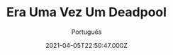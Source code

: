 ---
id: '1f36e589-b654-4aee-82c8-33619ce60ad5'
type: 'movie' # Filme, Série, Anime
title: "Era Uma Vez Um Deadpool"
synopsis: ["Determinado a provar que “Deadpool 2” é um filme para toda a família, Wade Wilson (Ryan Reynolds) limpa todos os palavrões e sangue da narrativa e sequestra o ator e diretor Fred Savage para reencenar A Princesa Prometida. Sem poder se desvencilhar das amarras, Savage é obrigado a ouvir o “conto de fadas” do Mercenário Tagarela, incluindo sua luta com Cable (Josh Brolin) e a formação da X-Force.",
]
originalTitle: "Once Upon a Deadpool"
date: '2021-04-05T22:50:47.000Z'
update: '2021-04-05T22:50:47.000Z'
releaseDate: '2018-12-11T03:00:00.000Z'
imdb:
  rating: '6' # 8.5
  id: '' # tt0470752
duration: '1h 58m'
trailer:
  urls: [
    'PCf03KXyzIg',
  ]
tags: ['720p', '1080p', '1080p']
genre: ['Ação', 'Comédia'] #
quality: 'BluRay 720p | 1080p' # BluRay, WEB-DL, HDTV, WEB-DL4K, WEB-DLe
format: 'Mkv | Mp4' # MKV, MP4, TS
audio: 'Português, Inglês' # Dublado, Legendado, Dual Audio, Dub & Leg
subtitle: 'Português' # Português, inglês,
size: '1.78 GB | 2.29 GB | 2.60 GB' # 4.8 GB
audioQuality: 10
videoQuality: 10
directors: []
#  - name: 'Lana Wachowski'
#    image: ''
#  - name: 'Lilly Wachowski'
#    image: ''
cast: []
#  - name: 'Keanu Reeves'
#    image: ''
#    characterName: 'Neo'
writers: []
#  - name: ''
#    image: ''
maturityRating:
  age: '' # L , 10, 12, 14, 16, 18
  topics: [''] # Violence, Illegal drugs, Inappropriate Language, Legal Drugs, Sexual Content, Extreme Violence
###########################################
download:
  
  - url: 'magnet:?xt=urn:btih:CF83E4A2B8DF22FB19FACE6F984CD34A1F36BEBB&dn=Era%20uma%20vez%20um%20Deadpool%20%28720p%29&tr=udp%3a%2f%2ftracker.openbittorrent.com%3a80%2fannounce&tr=udp%3a%2f%2ftracker.opentrackr.org%3a1337%2fannounce'
    resolution: '720p' # 720p, 1080p, 4K,
    audio: 'Dual Áudio' # Dublado, Legendado, Dual Audio
    size: '' # 4.8 GB
    quality: '' # BluRay, WEB-DL
    format: '' # MKV
  - url: 'magnet:?xt=urn:btih:9136FB4452E7476A120FD13EF0EF1649589E2BEC&dn=Era%20uma%20vez%20um%20Deadpool%20%281080p%29&tr=udp%3a%2f%2ftracker.openbittorrent.com%3a80%2fannounce&tr=udp%3a%2f%2ftracker.opentrackr.org%3a1337%2fannounce'
    resolution: '1080p' # 720p, 1080p, 4K,
    audio: 'Dual Áudio' # Dublado, Legendado, Dual Audio
    size: '' # 4.8 GB
    quality: '' # BluRay, WEB-DL
    format: '' # MKV
  - url: 'magnet:?xt=urn:btih:0EBD5B4728A99029764AB615E246796865EEBD13&dn=Era%20Uma%20Vez%20Um%20Deadpool%202019%20%281080p%29%20%5bDUBLADO%5d&tr=udp%3a%2f%2ftracker.openbittorrent.com%3a80%2fannounce&tr=udp%3a%2f%2ftracker.opentrackr.org%3a1337%2fannounce&tr=udp%3a%2f%2f9.rarbg.to%3a2800%2fannounce&tr=udp%3a%2f%2fexplodie.org%3a6969%2fannounce&tr=http%3a%2f%2fglotorrents.pw%3a80%2fannounce&tr=udp%3a%2f%2fp4p.arenabg.com%3a1337%2fannounce&tr=udp%3a%2f%2ftorrent.gresille.org%3a80%2fannounce&tr=udp%3a%2f%2ftracker.aletorrenty.pl%3a2710%2fannounce&tr=udp%3a%2f%2ftracker.coppersurfer.tk%3a6969%2fannounce&tr=udp%3a%2f%2ftracker.piratepublic.com%3a1337%2fannounce'
    resolution: '1080p' # 720p, 1080p, 4K,
    audio: 'Dublado' # Dublado, Legendado, Dual Audio
    size: '' # 4.8 GB
    quality: '' # BluRay, WEB-DL
    format: '' # MKV
images:
  cover: '/assets/movies/era-uma-vez-um-deadpool.jpg'
  background: '/assets/movies/'
---
